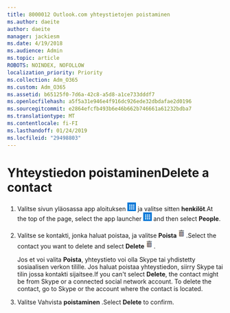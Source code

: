 ```yaml
---
title: 8000012 Outlook.com yhteystietojen poistaminen
ms.author: daeite
author: daeite
manager: jackiesm
ms.date: 4/19/2018
ms.audience: Admin
ms.topic: article
ROBOTS: NOINDEX, NOFOLLOW
localization_priority: Priority
ms.collection: Adm_O365
ms.custom: Adm_O365
ms.assetid: b65125f0-7d6a-42c8-a5d8-a1ce733dddf7
ms.openlocfilehash: a5f5a31e946e4f916dc926ede32dbdafae2d0196
ms.sourcegitcommit: e2864efcfb493b6e46b662b746661a61232bdba7
ms.translationtype: MT
ms.contentlocale: fi-FI
ms.lasthandoff: 01/24/2019
ms.locfileid: "29498803"
---
```

# <a name="delete-a-contact"></a><span data-ttu-id="f91d1-102">Yhteystiedon poistaminen</span><span class="sxs-lookup"><span data-stu-id="f91d1-102">Delete a contact</span></span>

1. <span data-ttu-id="f91d1-p101">Valitse sivun yläosassa app aloituksen ![App aloitus-painiketta. ](media/9634bec0-78d1-4282-8aea-7c5e81f162d2.png) ja valitse sitten **henkilöt**.</span><span class="sxs-lookup"><span data-stu-id="f91d1-p101">At the top of the page, select the app launcher ![The App Launcher button.](media/9634bec0-78d1-4282-8aea-7c5e81f162d2.png) and then select **People**.</span></span> 
    
2. <span data-ttu-id="f91d1-105">Valitse se kontakti, jonka haluat poistaa, ja valitse **Poista**![poistaa](media/deb47846-8483-4f9d-813a-fc8fe288b583.png).</span><span class="sxs-lookup"><span data-stu-id="f91d1-105">Select the contact you want to delete and select **Delete**![Delete](media/deb47846-8483-4f9d-813a-fc8fe288b583.png).</span></span>
    
    <span data-ttu-id="f91d1-p102">Jos et voi valita **Poista**, yhteystieto voi olla Skype tai yhdistetty sosiaalisen verkon tilille. Jos haluat poistaa yhteystiedon, siirry Skype tai tilin jossa kontakti sijaitsee.</span><span class="sxs-lookup"><span data-stu-id="f91d1-p102">If you can't select **Delete**, the contact might be from Skype or a connected social network account. To delete the contact, go to Skype or the account where the contact is located.</span></span>
    
3. <span data-ttu-id="f91d1-108">Valitse Vahvista **poistaminen** .</span><span class="sxs-lookup"><span data-stu-id="f91d1-108">Select **Delete** to confirm.</span></span> 
    

